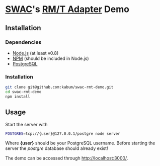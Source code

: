 # [SWAC](https://github.com/rkusa/swac)'s [RM/T Adapter](https://github.com/kabum/swac-rmt) Demo

## Installation

### Dependencies

* [Node.js](http://nodejs.org/) (at least v0.8)
* [NPM](https://npmjs.org/) (should be included in Node.js)
* [PostgreSQL](www.postgresql.org)

### Installation

```bash
git clone git@github.com:kabum/swac-rmt-demo.git
cd swac-rmt-demo
npm install
```

## Usage

Start the server with

```bash
POSTGRES=tcp://{user}@127.0.0.1/postgre node server
```

Where **{user}** should be your PostgreSQL username. Before starting the server the *postgre* database should already exist!

The demo can be accessed through [http://localhost:3000/](http://localhost:3000/).
